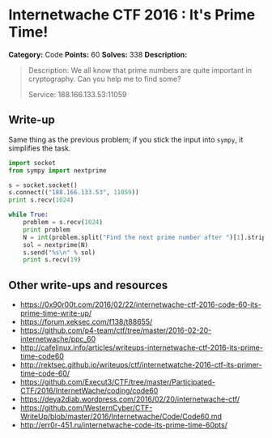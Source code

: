 # Internetwache CTF 2016 : It's Prime Time!

**Category:** Code
**Points:** 60
**Solves:** 338
**Description:**

> Description: We all know that prime numbers are quite important in cryptography. Can you help me to find some?
> 
> 
> Service: 188.166.133.53:11059


## Write-up

Same thing as the previous problem; if you stick the input into `sympy`, it simplifies the task.

```python
import socket
from sympy import nextprime

s = socket.socket()
s.connect(("188.166.133.53", 11059))
print s.recv(1024)

while True:
	problem = s.recv(1024)
	print problem
	N = int(problem.split("Find the next prime number after ")[1].strip(":\n"))
	sol = nextprime(N)
	s.send("%s\n" % sol)
	print s.recv(19)
```

## Other write-ups and resources

* <https://0x90r00t.com/2016/02/22/internetwache-ctf-2016-code-60-its-prime-time-write-up/>
* <https://forum.xeksec.com/f138/t88655/>
* <https://github.com/p4-team/ctf/tree/master/2016-02-20-internetwache/ppc_60>
* <http://cafelinux.info/articles/writeups-internetwache-ctf-2016-its-prime-time-code60>
* <http://rektsec.github.io/writeups/ctf/internetwatche-2016-ctf-its-primer-time-code-60/>
* <https://github.com/Execut3/CTF/tree/master/Participated-CTF/2016/InternetWache/coding/code60>
* <https://deya2diab.wordpress.com/2016/02/20/internetwache-ctf/>
* <https://github.com/WesternCyber/CTF-WriteUp/blob/master/2016/Internetwache/Code/Code60.md>
* <http://err0r-451.ru/internetwache-code-its-prime-time-60pts/>
